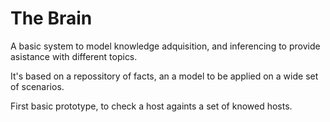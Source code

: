 The Brain
=========

A basic system to model knowledge adquisition, and inferencing to provide asistance with different topics.

It's based on a repossitory of facts, an a model to be applied on a wide set of scenarios.

First basic prototype, to check a host againts a set of knowed hosts.
